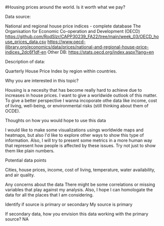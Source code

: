 #Housing prices around the world. Is it worth what we pay?

Data source:

National and regional house price indices - complete database
The Organisation for Economic Co-operation and Development (OECD)
https://github.com/RodSlzr/CAPP30239_FA22/tree/main/week_03/OECD_house_prices_data.csv
https://www.oecd-ilibrary.org/economics/data/prices/national-and-regional-house-price-indices_2dc6f1df-en 
Other DB: https://stats.oecd.org/index.aspx?lang=en 

Description of data:

Quarterly House Price Index by region within countries.

Why you are interested in this topic?

Housing is a necesity that has become really hard to achieve due to increases in house prices.
I want to give a worldwide outlook of this matter. To give a better perspective I wanna incoporate
othe data like income, cost of living, well-being, or environmental risks (still thinking about them of OCDE).

Thoughts on how you would hope to use this data

I would like to make some visualizations usings worldwide maps and heatmaps, but also I'd like to explore other ways to show this type of information. Also, I will try to present some metrics in a more human way that represent how people is affected by these issues. Try not just to show them like plain numbers.

Potential data points

Cities, house prices, income, cost of living, temperature, water availability, and air quality.

Any concerns about the data
There might be some correlations or missing variables that play against my analysis.
Also, I hope I can homologate the data for all the places that I am considering.

Identify if source is primary or secondary
My source is primary

If secondary data, how you envision this data working with the primary source?
NA
